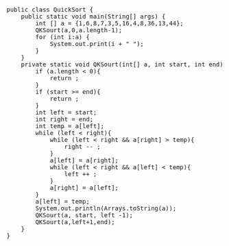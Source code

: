<pre>
public class QuickSort {
    public static void main(String[] args) {
        int [] a = {1,6,8,7,3,5,16,4,8,36,13,44};
        QKSourt(a,0,a.length-1);
        for (int i:a) {
            System.out.print(i + " ");
        }
    }
    private static void QKSourt(int[] a, int start, int end) {
        if (a.length < 0){
            return ;
        }
        if (start >= end){
            return ;
        }
        int left = start;
        int right = end;
        int temp = a[left];
        while (left < right){
            while (left < right && a[right] > temp){
                right -- ;
            }
            a[left] = a[right];
            while (left < right && a[left] < temp){
                left ++ ;
            }
            a[right] = a[left];
        }
        a[left] = temp;
        System.out.println(Arrays.toString(a));
        QKSourt(a, start, left -1);
        QKSourt(a,left+1,end);
    }
}
</pre>